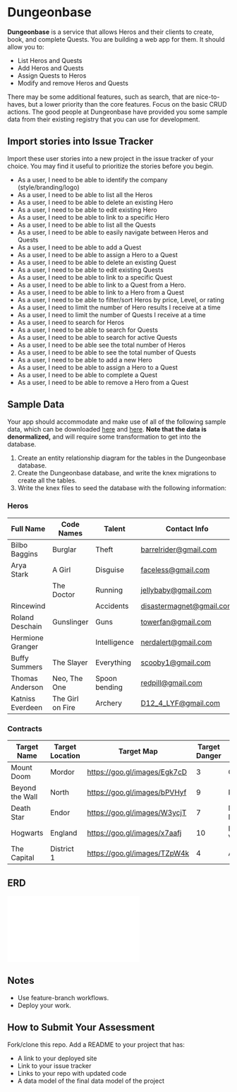 # Dungeonbase

**Dungeonbase** is a service that allows Heros and their clients to create, book, and complete Quests. You are building a web app for them. It should allow you to:

* List Heros and Quests
* Add Heros and Quests
* Assign Quests to Heros
* Modify and remove Heros and Quests

There may be some additional features, such as search, that are nice-to-haves, but a lower priority than the core features. Focus on the basic CRUD actions. The good people at Dungeonbase have provided you some sample data from their existing registry that you can use for development.

## Import stories into Issue Tracker

Import these user stories into a new project in the issue tracker of your choice. You may find it useful to prioritize the stories before you begin.

* As a user, I need to be able to identify the company (style/branding/logo)
* As a user, I need to be able to list all the Heros
* As a user, I need to be able to delete an existing Hero
* As a user, I need to be able to edit existing Hero
* As a user, I need to be able to link to a specific Hero
* As a user, I need to be able to list all the Quests
* As a user, I need to be able to easily navigate between Heros and Quests
* As a user, I need to be able to add a Quest
* As a user, I need to be able to assign a Hero to a Quest
* As a user, I need to be able to delete an existing Quest
* As a user, I need to be able to edit existing Quests
* As a user, I need to be able to link to a specific Quest
* As a user, I need to be able to link to a Quest from a Hero.
* As a user, I need to be able to link to a Hero from a Quest
* As a user, I need to be able to filter/sort Heros by price, Level, or rating
* As a user, I need to limit the number of Hero results I receive at a time
* As a user, I need to limit the number of Quests I receive at a time
* As a user, I need to search for Heros
* As a user, I need to be able to search for Quests
* As a user, I need to be able to search for active Quests
* As a user, I need to be able see the total number of Heros
* As a user, I need to be able to see the total number of Quests
* As a user, I need to be able to add a new Hero
* As a user, I need to be able to assign a Hero to a Quest
* As a user, I need to be able to complete a Quest
* As a user, I need to be able to remove a Hero from a Quest

## Sample Data

Your app should accommodate and make use of all of the following sample data, which can be downloaded [here](data/Heros.csv) and [here](data/Quests.csv). **Note that the data is denormalized,** and will require some transformation to get into the database.

1) Create an entity relationship diagram for the tables in the Dungeonbase database.
2) Create the Dungeonbase database, and write the knex migrations to create all the tables.
3) Write the knex files to seed the database with the following information:

### Heros

| Full Name        | Code Names              | Talent                     | Contact Info             | Age | Price | Rating | LEVEL |
|------------------|-------------------------|----------------------------|--------------------------|-----|-------|--------|-------|
| Bilbo Baggins    | Burglar                 | Theft                      | barrelrider@gmail.com    | 31  | 45    | 7.5    | 28    |
| Arya Stark       | A Girl                  | Disguise                   | faceless@gmail.com       | 52  | 40    | 9      | 72    |
|                  | The Doctor              | Running                    | jellybaby@gmail.com      | 28  | 20    | 6.5    | 35    |
| Rincewind        |                         | Accidents                  | disastermagnet@gmail.com | 27  | 25    | 7      | 48    |
| Roland Deschain  | Gunslinger              | Guns                       | towerfan@gmail.com       | 35  | 50    | 9.5    | 433   |
| Hermione Granger |                         | Intelligence               | nerdalert@gmail.com      | 26  | 15    | 6.5    | 13    |
| Buffy Summers    | The Slayer              | Everything                 | scooby1@gmail.com        | 41  | 30    | 8.5    | 87    |
| Thomas Anderson  | Neo, The One            | Spoon bending              | redpill@gmail.com        | 28  | 30    | 7      | 32    |
| Katniss Everdeen | The Girl on Fire        | Archery                    | D12_4_LYF@gmail.com      | 60  | 0     | 8      | 24    |

### Contracts

| Target Name       | Target Location   | Target Map                      | Target Danger   | Client Name       | Budget |
|-------------------|-------------------|---------------------------------|-----------------|-------------------|--------|
| Mount Doom        | Mordor            | https://goo.gl/images/Egk7cD    | 3               | Gandalf           | 40     |
| Beyond the Wall   | North             | https://goo.gl/images/bPVHyf    | 9               | Ned Stark         | 70     |
| Death Star        | Endor             | https://goo.gl/images/W3ycjT    | 7               | Mon Mothma        | 35     |
| Hogwarts          | England           | https://goo.gl/images/x7aafj    | 10              | Lord Voldemort    | 25     |
| The Capital       | District 1        | https://goo.gl/images/TZpW4k    | 4               | Alma Coin         | 10     |

## ERD

![ERD](dungeonbase.xml)

## Notes

* Use feature-branch workflows.
* Deploy your work.

## How to Submit Your Assessment

Fork/clone this repo.
Add a README to your project that has:

* A link to your deployed site
* Link to your issue tracker
* Links to your repo with updated code
* A data model of the final data model of the project
